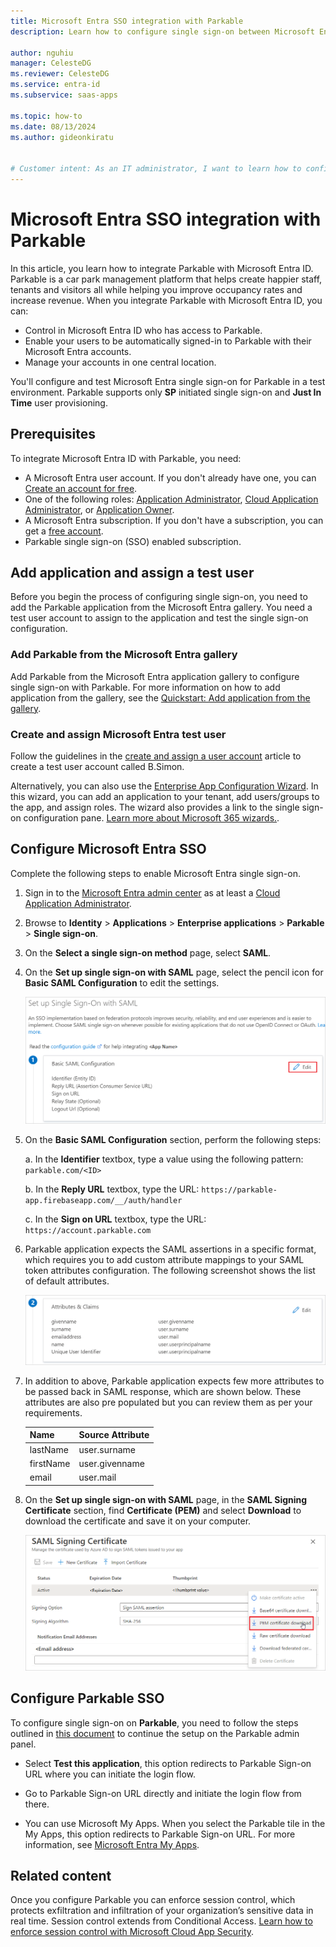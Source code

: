 ```yaml
---
title: Microsoft Entra SSO integration with Parkable
description: Learn how to configure single sign-on between Microsoft Entra ID and Parkable.

author: nguhiu
manager: CelesteDG
ms.reviewer: CelesteDG
ms.service: entra-id
ms.subservice: saas-apps

ms.topic: how-to
ms.date: 08/13/2024
ms.author: gideonkiratu


# Customer intent: As an IT administrator, I want to learn how to configure single sign-on between Microsoft Entra ID and Parkable so that I can control who has access to Parkable, enable automatic sign-in with Microsoft Entra accounts, and manage my accounts in one central location.
---
```


# Microsoft Entra SSO integration with Parkable

In this article, you learn how to integrate Parkable with Microsoft Entra ID. Parkable is a car park management platform that helps create happier staff, tenants and visitors all while helping you improve occupancy rates and increase revenue. When you integrate Parkable with Microsoft Entra ID, you can:

* Control in Microsoft Entra ID who has access to Parkable.
* Enable your users to be automatically signed-in to Parkable with their Microsoft Entra accounts.
* Manage your accounts in one central location.

You'll configure and test Microsoft Entra single sign-on for Parkable in a test environment. Parkable supports only **SP** initiated single sign-on and **Just In Time** user provisioning.

## Prerequisites

To integrate Microsoft Entra ID with Parkable, you need:

* A Microsoft Entra user account. If you don't already have one, you can [Create an account for free](https://azure.microsoft.com/free/?WT.mc_id=A261C142F).
* One of the following roles: [Application Administrator](/entra/identity/role-based-access-control/permissions-reference#application-administrator), [Cloud Application Administrator](/entra/identity/role-based-access-control/permissions-reference#cloud-application-administrator), or [Application Owner](/entra/fundamentals/users-default-permissions#owned-enterprise-applications).
* A Microsoft Entra subscription. If you don't have a subscription, you can get a [free account](https://azure.microsoft.com/free/).
* Parkable single sign-on (SSO) enabled subscription.

## Add application and assign a test user

Before you begin the process of configuring single sign-on, you need to add the Parkable application from the Microsoft Entra gallery. You need a test user account to assign to the application and test the single sign-on configuration.

<a name='add-parkable-from-the-azure-ad-gallery'></a>

### Add Parkable from the Microsoft Entra gallery

Add Parkable from the Microsoft Entra application gallery to configure single sign-on with Parkable. For more information on how to add application from the gallery, see the [Quickstart: Add application from the gallery](~/identity/enterprise-apps/add-application-portal.md).

<a name='create-and-assign-azure-ad-test-user'></a>

### Create and assign Microsoft Entra test user

Follow the guidelines in the [create and assign a user account](~/identity/enterprise-apps/add-application-portal-assign-users.md) article to create a test user account called B.Simon.

Alternatively, you can also use the [Enterprise App Configuration Wizard](https://portal.office.com/AdminPortal/home?Q=Docs#/azureadappintegration). In this wizard, you can add an application to your tenant, add users/groups to the app, and assign roles. The wizard also provides a link to the single sign-on configuration pane. [Learn more about Microsoft 365 wizards.](/microsoft-365/admin/misc/azure-ad-setup-guides). 

<a name='configure-azure-ad-sso'></a>

## Configure Microsoft Entra SSO

Complete the following steps to enable Microsoft Entra single sign-on.

1. Sign in to the [Microsoft Entra admin center](https://entra.microsoft.com) as at least a [Cloud Application Administrator](~/identity/role-based-access-control/permissions-reference.md#cloud-application-administrator).
1. Browse to **Identity** > **Applications** > **Enterprise applications** > **Parkable** > **Single sign-on**.
1. On the **Select a single sign-on method** page, select **SAML**.
1. On the **Set up single sign-on with SAML** page, select the pencil icon for **Basic SAML Configuration** to edit the settings.

   ![Screenshot shows how to edit Basic SAML Configuration.](common/edit-urls.png "Basic Configuration")

1. On the **Basic SAML Configuration** section, perform the following steps:

    a. In the **Identifier** textbox, type a value using the following pattern:
    `parkable.com/<ID>`

    b. In the **Reply URL** textbox, type the URL:
    `https://parkable-app.firebaseapp.com/__/auth/handler`

    c. In the **Sign on URL** textbox, type the URL:
    `https://account.parkable.com`

1. Parkable application expects the SAML assertions in a specific format, which requires you to add custom attribute mappings to your SAML token attributes configuration. The following screenshot shows the list of default attributes.

    ![Screenshot shows the image of token attributes.](common/default-attributes.png "Image")

1. In addition to above, Parkable application expects few more attributes to be passed back in SAML response, which are shown below. These attributes are also pre populated but you can review them as per your requirements.

    | Name | Source Attribute|
    | ------------ | --------- |
    | lastName | user.surname |
    | firstName | user.givenname |
    | email | user.mail |

1. On the **Set up single sign-on with SAML** page, in the **SAML Signing Certificate** section,  find **Certificate (PEM)** and select **Download** to download the certificate and save it on your computer.

	![Screenshot shows the Certificate download link.](common/certificate-base64-download.png "Certificate")

## Configure Parkable SSO

To configure single sign-on on **Parkable**, you need to follow the steps outlined in [this document](https://admin.parkable.com/s/article/Set-up-SSP-SAML) to continue the setup on the Parkable admin panel.

* Select **Test this application**, this option redirects to Parkable Sign-on URL where you can initiate the login flow. 

* Go to Parkable Sign-on URL directly and initiate the login flow from there.

* You can use Microsoft My Apps. When you select the Parkable tile in the My Apps, this option redirects to Parkable Sign-on URL. For more information, see [Microsoft Entra My Apps](/azure/active-directory/manage-apps/end-user-experiences#azure-ad-my-apps).

## Related content

Once you configure Parkable you can enforce session control, which protects exfiltration and infiltration of your organization’s sensitive data in real time. Session control extends from Conditional Access. [Learn how to enforce session control with Microsoft Cloud App Security](/cloud-app-security/proxy-deployment-aad).